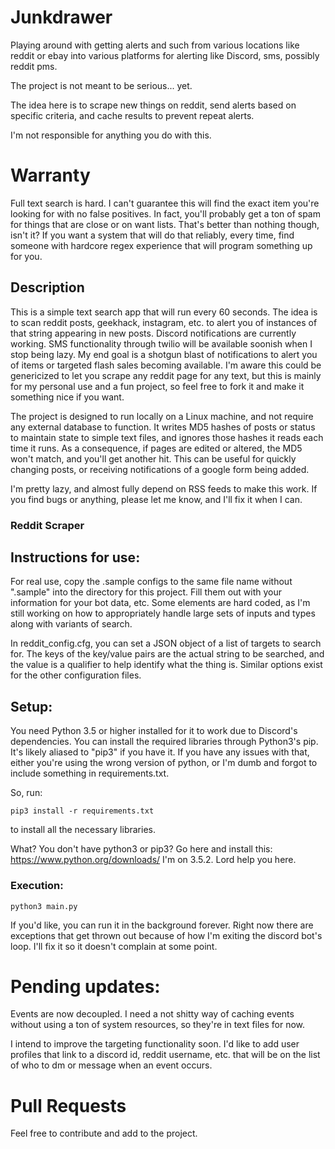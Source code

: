 # Junkdrawer
Playing around with getting alerts and such from various locations like reddit or ebay into various platforms for alerting like Discord, sms, possibly reddit pms.

The project is not meant to be serious... yet.

The idea here is to scrape new things on reddit, send alerts based on specific criteria, and cache results to prevent repeat alerts.

I'm not responsible for anything you do with this.

# Warranty
Full text search is hard. I can't guarantee this will find the exact item you're looking for with no false positives. In fact, you'll probably get a ton of spam for things that are close or on want lists. That's better than nothing though, isn't it? If you want a system that will do that reliably, every time, find someone with hardcore regex experience that will program something up for you.

## Description

This is a simple text search app that will run every 60 seconds. The idea is to scan reddit posts, geekhack, instagram, etc. to alert you of instances of that string appearing in new posts. Discord notifications are currently working. SMS functionality through twilio will be available soonish when I stop being lazy. My end goal is a shotgun blast of notifications to alert you of items or targeted flash sales becoming available. I'm aware this could be genericized to let you scrape any reddit page for any text, but this is mainly for my personal use and a fun project, so feel free to fork it and make it something nice if you want.

The project is designed to run locally on a Linux machine, and not require any external database to function. It writes MD5 hashes of posts or status to maintain state to simple text files, and ignores those hashes it reads each time it runs. As a consequence, if pages are edited or altered, the MD5 won't match, and you'll get another hit. This can be useful for quickly changing posts, or receiving notifications of a google form being added.

I'm pretty lazy, and almost fully depend on RSS feeds to make this work. If you find bugs or anything, please let me know, and I'll fix it when I can.

### Reddit Scraper


## Instructions for use:

For real use, copy the .sample configs to the same file name without ".sample" into the directory for this project. Fill them out with your information for your bot data, etc. Some elements are hard coded, as I'm still working on how to appropriately handle large sets of inputs and types along with variants of search.

In reddit_config.cfg, you can set a JSON object of a list of targets to search for. The keys of the key/value pairs are the actual string to be searched, and the value is a qualifier to help identify what the thing is. Similar options exist for the other configuration files.

## Setup:

You need Python 3.5 or higher installed for it to work due to Discord's dependencies. You can install the required libraries through Python3's pip. It's likely aliased to "pip3" if you have it. If you have any issues with that, either you're using the wrong version of python, or I'm dumb and forgot to include something in requirements.txt.

So, run:

```
pip3 install -r requirements.txt
```

to install all the necessary libraries. 

What? You don't have python3 or pip3? Go here and install this: https://www.python.org/downloads/ I'm on 3.5.2. Lord help you here.

### Execution:
```
python3 main.py
```

If you'd like, you can run it in the background forever. Right now there are exceptions that get thrown out because of how I'm exiting the discord bot's loop. I'll fix it so it doesn't complain at some point.

# Pending updates:

Events are now decoupled. I need a not shitty way of caching events without using a ton of system resources, so they're in text files for now.

I intend to improve the targeting functionality soon. I'd like to add user profiles that link to a discord id, reddit username, etc. that will be on the list of who to dm or message when an event occurs.


# Pull Requests

Feel free to contribute and add to the project.
